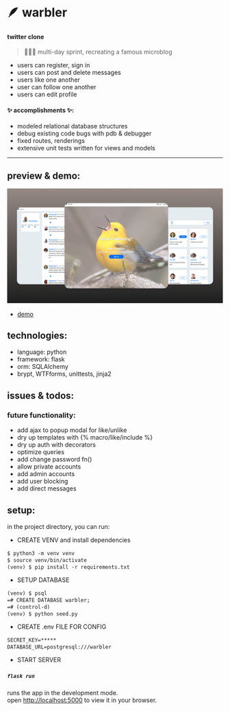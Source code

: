 # 🪶 warbler
#### twitter clone
>  👩🏻‍💻 multi-day sprint, recreating a famous microblog
* users can register, sign in
* users can post and delete messages
* users like one another
* user can follow one another
* users can edit profile

#### ✨ accomplishments ✨:
* modeled relational database structures
* debug existing code bugs with pdb & debugger
* fixed routes, renderings
* extensive unit tests written for views and models
--------------------------------------------------------
## preview & demo:
![preview img](/warblerpreview.png)
* [demo](https://r27-warbler-jmh.herokuapp.com/)

## technologies:
* language: python
* framework: flask
* orm: SQLAlchemy
* brypt, WTFforms, unittests, jinja2

## issues & todos:

### future functionality:
* add ajax to popup modal for like/unlike
* dry up templates with {% macro/like/include %}
* dry up auth with decorators
* optimize queries
* add change password fn()
* allow private accounts
* add admin accounts
* add user blocking
* add direct messages


## setup:
in the project directory, you can run:
* CREATE VENV and install dependencies
```
$ python3 -m venv venv
$ source venv/bin/activate
(venv) $ pip install -r requirements.txt
```

* SETUP DATABASE
```
(venv) $ psql
=# CREATE DATABASE warbler;
=# (control-d)
(venv) $ python seed.py
```

* CREATE .env FILE FOR CONFIG
```
SECRET_KEY=*****
DATABASE_URL=postgresql:///warbler
```
* START SERVER
##### `flask run`
runs the app in the development mode.\
open [http://localhost:5000](http://localhost:5000) to view it in your browser.


